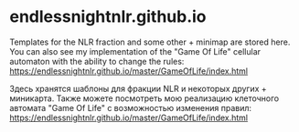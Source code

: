 # endlessnightnlr.github.io

Templates for the NLR fraction and some other + minimap are stored here. 
You can also see my implementation of the "Game Of Life" cellular automaton with the ability to change the rules: 
https://endlessnightnlr.github.io/master/GameOfLife/index.html


Здесь хранятся шаблоны для фракции NLR и некоторых других + миникарта. 
Также можете посмотреть мою реализацию клеточного автомата "Game Of Life" с возможностью изменения правил: 
https://endlessnightnlr.github.io/master/GameOfLife/index.html
